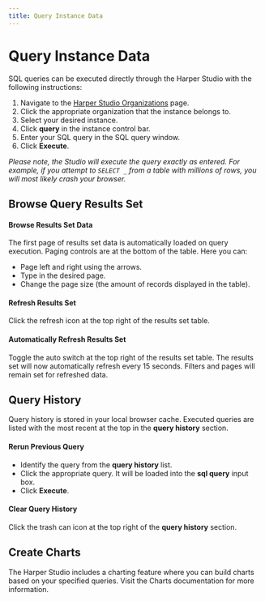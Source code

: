 ```yaml
---
title: Query Instance Data
---
```


# Query Instance Data

SQL queries can be executed directly through the Harper Studio with the following instructions:

1. Navigate to the [Harper Studio Organizations](https://studio.harperdb.io/organizations) page.
2. Click the appropriate organization that the instance belongs to.
3. Select your desired instance.
4. Click **query** in the instance control bar.
5. Enter your SQL query in the SQL query window.
6. Click **Execute**.

_Please note, the Studio will execute the query exactly as entered. For example, if you attempt to `SELECT _` from a table with millions of rows, you will most likely crash your browser._

## Browse Query Results Set

#### Browse Results Set Data

The first page of results set data is automatically loaded on query execution. Paging controls are at the bottom of the table. Here you can:

- Page left and right using the arrows.
- Type in the desired page.
- Change the page size (the amount of records displayed in the table).

#### Refresh Results Set

Click the refresh icon at the top right of the results set table.

#### Automatically Refresh Results Set

Toggle the auto switch at the top right of the results set table. The results set will now automatically refresh every 15 seconds. Filters and pages will remain set for refreshed data.

## Query History

Query history is stored in your local browser cache. Executed queries are listed with the most recent at the top in the **query history** section.

#### Rerun Previous Query

- Identify the query from the **query history** list.
- Click the appropriate query. It will be loaded into the **sql query** input box.
- Click **Execute**.

#### Clear Query History

Click the trash can icon at the top right of the **query history** section.

## Create Charts

The Harper Studio includes a charting feature where you can build charts based on your specified queries. Visit the Charts documentation for more information.
